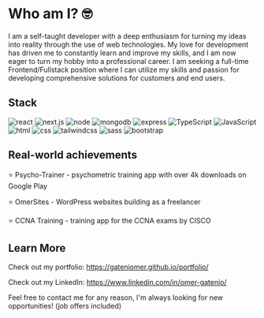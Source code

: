 # Who am I? 🤓
I am a self-taught developer with a deep enthusiasm for turning my ideas into reality through the use of web technologies. My love for development has driven me to constantly learn and improve my skills, and I am now eager to turn my hobby into a professional career. I am seeking a full-time Frontend/Fullstack position where I can utilize my skills and passion for developing comprehensive solutions for customers and end users. 

## Stack
![react](https://img.shields.io/badge/React-8758FF)
![next.js](https://img.shields.io/badge/Next.js-8758FF)
![node](https://img.shields.io/badge/Node.js-FF8B13)
![mongodb](https://img.shields.io/badge/MongoDB-FF8B13)
![express](https://img.shields.io/badge/Express-FF8B13)
![TypeScript](https://img.shields.io/badge/TypeScript-453C67)
![JavaScript](https://img.shields.io/badge/JavaScript-453C67)
![html](https://img.shields.io/badge/HTML-453C67)
![css](https://img.shields.io/badge/CSS-453C67)
![tailwindcss](https://img.shields.io/badge/TailwindCSS-453C67)
![sass](https://img.shields.io/badge/SASS-453C67)
![bootstrap](https://img.shields.io/badge/Bootstrap-453C67)


## Real-world achievements
⭐ Psycho-Trainer - psychometric training app with over 4k downloads on Google Play

⭐ OmerSites - WordPress websites building as a freelancer

⭐ CCNA Training - training app for the CCNA exams by CISCO

## Learn More
Check out my portfolio: https://gateniomer.github.io/portfolio/

Check out my LinkedIn: https://www.linkedin.com/in/omer-gatenio/

Feel free to contact me for any reason, I'm always looking for new opportunities! (job offers included)


